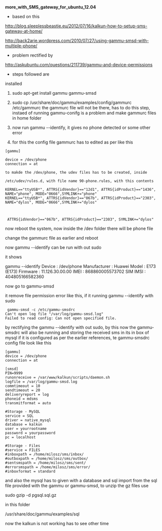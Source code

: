 **more_with_SMS_gateway_for_ubuntu_12.04**

* based on this

http://blog.sleeplessbeastie.eu/2012/07/16/kalkun-how-to-setup-sms-gateway-at-home/

http://back2arie.wordpress.com/2010/07/27/using-gammu-smsd-with-multiple-phone/


* problem rectified by 

http://askubuntu.com/questions/211739/gammu-and-device-permissions

* steps followed are

installed 

1. sudo apt-get install gammu gammu-smsd
2. sudo cp /usr/share/doc/gammu/examples/config/gammurc /etc/gammurc
the gammurc file will not be there, has to do this step,
instaed of running gammu-conifg is a problem and make gammurc files in home folder
3. now run 
gammu --identify, it gives
no phone detected or some other error

4. for this the config file gammurc has to edited as per like this

```
[gammu]

device = /dev/phone
connection = at

to makde the /dev/phone, the udev files has to be created, inside 

/etc/udev/rules.d, with file name 90-phone.rules, with this contents

KERNEL=="ttyUSB*", ATTRS{idVendor}=="12d1", ATTRS{idProduct}=="1436", NAME="phone", MODE="0666",SYMLINK+="phone"
KERNEL=="ttyUSB*", ATTRS{idVendor}=="067b", ATTRS{idProduct}=="2303", NAME="dylos", MODE="0666",SYMLINK+="dylos"



 ATTRS{idVendor}=="067b", ATTRS{idProduct}=="2303", SYMLINK+="dylos"
```

now reboot the system, now inside the /dev folder there will be phone file

change the gammurc file as earlier and reboot

now gammu --identify can be run with out sudo

it shows

gammu --identify
Device               : /dev/phone
Manufacturer         : Huawei
Model                : E173 (E173)
Firmware             : 11.126.30.00.00
IMEI                 : 868860005573702
SIM IMSI             : 404805166582360

now go to gammu-smsd

it remove file permission error like this, if it running gammu --identify with sudo

```
 gammu-smsd -c /etc/gammu-smsdrc
Can't open log file "/var/log/gammu-smsd.log"
Failed to read config: Can not open specified file.
```

by rectifying the gammu --identify with out sudo, by this now the gammu-smsdrc will also be running and storing the received sms in its in box of mysql if it is configured as per the earlier references, te gammu-smsdrc config file look like this

```
[gammu]
device = /dev/phone
connection = at

[smsd]
PIN=9999
runonreceive = /var/www/kalkun/scripts/daemon.sh
logfile = /var/log/gammu-smsd.log
commtimeout = 10
sendtimeout = 20
deliveryreport = log
phoneid = mdsms
transmitformat = auto

#Storage - MySQL
service = SQL
driver = native_mysql
database = kalkun
user = yourrootname
password = yourpassword
pc = localhost

#Storage - Files
#service = FILES
#inboxpath = /home/milosz/sms/inbox/
#outboxpath = /home/milosz/sms/outbox/
#sentsmspath = /home/milosz/sms/sent/
#errorsmspath = /home/milosz/sms/error/
#inboxformat = standard
```

and also the mysql has to given with a database and sql import from the sql file provided with the gammu or gammu-smsd, to unzip the gz files use 

sudo gzip -d pgsql.sql.gz

in this folder 

/usr/share/doc/gammu/examples/sql

now the kalkun is not working has to see other time